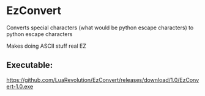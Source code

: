 # EzConvert
Converts special characters (what would be python escape characters) to python escape characters

Makes doing ASCII stuff real EZ

## Executable:
https://github.com/LuaRevolution/EzConvert/releases/download/1.0/EzConvert-1.0.exe

